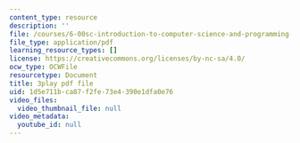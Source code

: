 ```yaml
---
content_type: resource
description: ''
file: /courses/6-00sc-introduction-to-computer-science-and-programming-spring-2011/1d5e711bca87f2fe73e4390e1dfa0e76_miw2CiKp1r0.pdf
file_type: application/pdf
learning_resource_types: []
license: https://creativecommons.org/licenses/by-nc-sa/4.0/
ocw_type: OCWFile
resourcetype: Document
title: 3play pdf file
uid: 1d5e711b-ca87-f2fe-73e4-390e1dfa0e76
video_files:
  video_thumbnail_file: null
video_metadata:
  youtube_id: null
---
```


